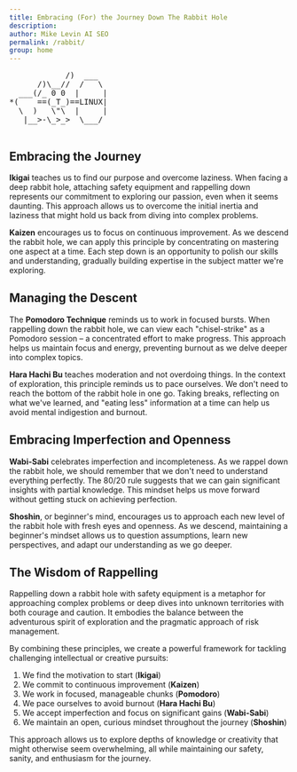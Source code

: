 ```yaml
---
title: Embracing (For) the Journey Down The Rabbit Hole
description: 
author: Mike Levin AI SEO
permalink: /rabbit/
group: home
---
```


  <div class="lpvg-ascii">
    <pre>
            /)  ___
      /)\__//  /   \
  ___(/_ 0 0  |     |
*(    ==(_T_)==LINUX|
  \  )   \"\  |     |
   |__>-\_>_>  \___/
    </pre>
  </div>


## Embracing the Journey

**Ikigai** teaches us to find our purpose and overcome laziness. When facing a deep rabbit hole, attaching safety equipment and rappelling down represents our commitment to exploring our passion, even when it seems daunting. This approach allows us to overcome the initial inertia and laziness that might hold us back from diving into complex problems.

**Kaizen** encourages us to focus on continuous improvement. As we descend the rabbit hole, we can apply this principle by concentrating on mastering one aspect at a time. Each step down is an opportunity to polish our skills and understanding, gradually building expertise in the subject matter we're exploring.

## Managing the Descent

The **Pomodoro Technique** reminds us to work in focused bursts. When rappelling down the rabbit hole, we can view each "chisel-strike" as a Pomodoro session – a concentrated effort to make progress. This approach helps us maintain focus and energy, preventing burnout as we delve deeper into complex topics.

**Hara Hachi Bu** teaches moderation and not overdoing things. In the context of exploration, this principle reminds us to pace ourselves. We don't need to reach the bottom of the rabbit hole in one go. Taking breaks, reflecting on what we've learned, and "eating less" information at a time can help us avoid mental indigestion and burnout.

## Embracing Imperfection and Openness

**Wabi-Sabi** celebrates imperfection and incompleteness. As we rappel down the rabbit hole, we should remember that we don't need to understand everything perfectly. The 80/20 rule suggests that we can gain significant insights with partial knowledge. This mindset helps us move forward without getting stuck on achieving perfection.

**Shoshin**, or beginner's mind, encourages us to approach each new level of the rabbit hole with fresh eyes and openness. As we descend, maintaining a beginner's mindset allows us to question assumptions, learn new perspectives, and adapt our understanding as we go deeper.

## The Wisdom of Rappelling

Rappelling down a rabbit hole with safety equipment is a metaphor for approaching complex problems or deep dives into unknown territories with both courage and caution. It embodies the balance between the adventurous spirit of exploration and the pragmatic approach of risk management.

By combining these principles, we create a powerful framework for tackling challenging intellectual or creative pursuits:

1. We find the motivation to start (**Ikigai**)
2. We commit to continuous improvement (**Kaizen**)
3. We work in focused, manageable chunks (**Pomodoro**)
4. We pace ourselves to avoid burnout (**Hara Hachi Bu**)
5. We accept imperfection and focus on significant gains (**Wabi-Sabi**)
6. We maintain an open, curious mindset throughout the journey (**Shoshin**)

This approach allows us to explore depths of knowledge or creativity that might otherwise seem overwhelming, all while maintaining our safety, sanity, and enthusiasm for the journey.
